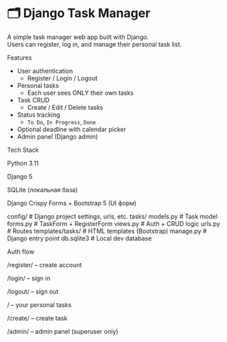 # 🗂 Django Task Manager

A simple task manager web app built with Django.  
Users can register, log in, and manage their personal task list.

Features

- User authentication
  - Register / Login / Logout
- Personal tasks
  - Each user sees ONLY their own tasks
- Task CRUD
  - Create / Edit / Delete tasks
- Status tracking
  - `To Do`, `In Progress`, `Done`
- Optional deadline with calendar picker
- Admin panel (Django admin)
  

Tech Stack

Python 3.11

Django 5

SQLite (локальная база)

Django Crispy Forms + Bootstrap 5 (UI форм)

config/            # Django project settings, urls, etc.
tasks/
  models.py        # Task model
  forms.py         # TaskForm + RegisterForm
  views.py         # Auth + CRUD logic
  urls.py          # Routes
  templates/tasks/ # HTML templates (Bootstrap)
manage.py          # Django entry point
db.sqlite3         # Local dev database


Auth flow

/register/ – create account

/login/ – sign in

/logout/ – sign out

/ – your personal tasks

/create/ – create task

/admin/ – admin panel (superuser only)
